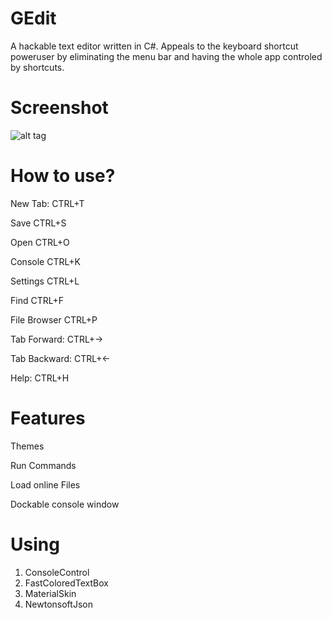 # GEdit
A hackable text editor written in C#. Appeals to the keyboard shortcut poweruser by eliminating the menu bar and having the whole app controled by shortcuts.

# Screenshot
![alt tag](http://i.imgur.com/uYSj0WC.png)

# How to use?
New Tab:      CTRL+T

Save          CTRL+S

Open          CTRL+O

Console       CTRL+K

Settings      CTRL+L

Find          CTRL+F

File Browser  CTRL+P

Tab Forward:  CTRL+→

Tab Backward: CTRL+←

Help:         CTRL+H

# Features

Themes

Run Commands

Load online Files

Dockable console window

# Using
1. ConsoleControl
2. FastColoredTextBox
3. MaterialSkin
4. NewtonsoftJson
